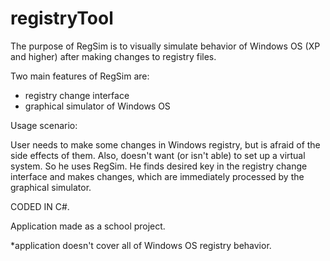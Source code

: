 # registryTool

The purpose of RegSim is to visually simulate behavior of Windows OS (XP and higher) after making changes to registry files. 

Two main features of RegSim are: 
 - registry change interface
 - graphical simulator of Windows OS
 
Usage scenario:
 
User needs to make some changes in Windows registry, but is afraid of the side effects of them. Also, doesn't want (or isn't able) to set up a virtual system. So he uses RegSim. He finds desired key in the registry change interface and makes changes, which are immediately processed by the graphical simulator.
 
CODED IN C#.
 
Application made as a school project.
 
*application doesn't cover all of Windows OS registry behavior.
 
 
 
 